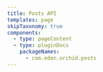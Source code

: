 ```yaml
---
title: Posts API
templates: page
skipTaxonomy: true
components:
  - type: pageContent
  - type: pluginDocs
    packageNames: 
      - com.eden.orchid.posts
---
```

